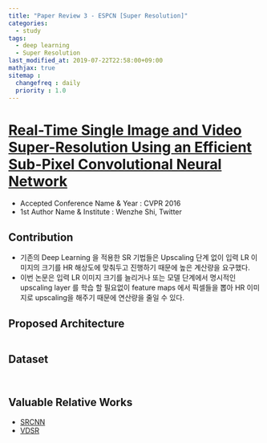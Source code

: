 ```yaml
---
title: "Paper Review 3 - ESPCN [Super Resolution]"
categories:
  - study
tags:
  - deep learning
  - Super Resolution
last_modified_at: 2019-07-22T22:58:00+09:00
mathjax: true
sitemap :
  changefreq : daily
  priority : 1.0
---
```


# [Real-Time Single Image and Video Super-Resolution Using an Efficient Sub-Pixel Convolutional Neural Network](https://arxiv.org/pdf/1609.05158.pdf)

- Accepted Conference Name & Year : CVPR 2016
- 1st Author Name & Institute : Wenzhe Shi, Twitter

## Contribution

- 기존의 Deep Learning 을 적용한 SR 기법들은 Upscaling 단계 없이 입력 LR 이미지의 크기를 HR 해상도에 맞춰두고 진행하기 때문에 높은 계산량을 요구했다.
- 이번 논문은 입력 LR 이미지 크기를 늘리거나 또는 모델 단계에서 명시적인 upscaling layer 를 학습 할 필요없이 feature maps 에서 픽셀들을 뽑아 HR 이미지로 upscaling을 해주기 때문에 연산량을 줄일 수 있다.

## Proposed Architecture
<figure class="align-center">
  <img src="{{ site.url }}{{ site.baseurl }}/assets/post_images/2019-09-22-Paper-Review-3-ESPCN-Super-Resolution/Untitled-47cd65ff-bab1-4ca2-b49d-355a523ced61.png" alt="">
</figure> 

## Dataset
<figure class="align-center">
  <img src="{{ site.url }}{{ site.baseurl }}/assets/post_images/2019-09-22-Paper-Review-3-ESPCN-Super-Resolution/Untitled-f8c68178-5254-40b4-b61d-7fa0315579a4.png" alt="">
</figure> 
<figure class="align-center">
  <img src="{{ site.url }}{{ site.baseurl }}/assets/post_images/2019-09-22-Paper-Review-3-ESPCN-Super-Resolution/Untitled-bf44d50c-3fe0-4381-b8fb-48eed7adf6af.png" alt="">
</figure> 

## Valuable Relative Works

- [SRCNN](https://arxiv.org/pdf/1501.00092.pdf)
- [VDSR](https://arxiv.org/pdf/1511.04587v2.pdf)
